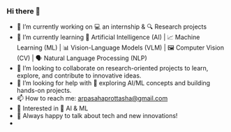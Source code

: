 ### Hi there 👋



- 🔭 I’m currently working on 💻 an internship & 🔍 Research projects
- 🌱 I’m currently learning 🤖 Artificial Intelligence (AI) | 📈 Machine Learning (ML) | 📊 Vision-Language Models (VLM) | 🖼 Computer Vision (CV) | 🗣 Natural Language Processing (NLP)
- 👯 I’m looking to collaborate on research-oriented projects to learn, explore, and contribute to innovative ideas.
- 🤔 I’m looking for help with 🧠 exploring AI/ML concepts and building hands-on projects.
- 📫 How to reach me: arpasahaprottasha@gmail.com
- 🌟 Interested in 🤖 AI & ML
- 💬 Always happy to talk about tech and new innovations!
- 
  

  
